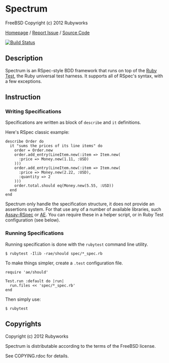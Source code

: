 # Spectrum

FreeBSD Copyright (c) 2012 Rubyworks

[Homepage](http://rubyworks.github.com/spectrum) /
[Report Issue](http://github.com/rubyworks/spectrum/issues) /
[Source Code](http://github.com/rubyworks/spectrum)

[![Build Status](https://secure.travis-ci.org/rubyworks/spectrum.png)](http://travis-ci.org/rubyworks/spectrum)


## Description

Spectrum is an RSpec-style BDD framework that runs on top of the [Ruby Test](http://rubyworks.github.com/rubytest),
the Ruby universal test harness. It supports all of RSpec's syntax, with a
few exceptions.


## Instruction

### Writing Specifications

Specifications are written as block of `describe` and `it` definitions.

Here's RSpec classic example:

    describe Order do
      it "sums the prices of its line items" do
        order = Order.new
        order.add_entry(LineItem.new(:item => Item.new(
          :price => Money.new(1.11, :USD)
        )))
        order.add_entry(LineItem.new(:item => Item.new(
          :price => Money.new(2.22, :USD),
          :quantity => 2
        )))
        order.total.should eq(Money.new(5.55, :USD))
      end
    end

Spectrum only handle the specification structure, it does not provide an
assertions system. For that use any of a number of available libraries,
such [Assay-RSpec](http://rubyworks.github.com/assay-rspec) or [AE](http://rubyworks.github.com/ae).
You can require these in a helper script, or in Ruby Test configuration (see below).

### Running Specifications

Running specification is done with the `rubytest` command line utility.

    $ rubytest -Ilib -rae/should spec/*_spec.rb

To make things simpler, create a `.test` configuration file.

    require 'ae/should'

    Test.run :default do |run|
      run.files << 'spec/*_spec.rb'
    end

Then simply use:

    $ rubytest


## Copyrights

Copyright (c) 2012 Rubyworks

Spectrum is distributable according to the terms of the FreeBSD license.

See COPYING.rdoc for details.

